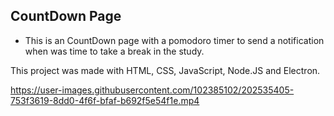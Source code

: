 ## CountDown Page
- This is an CountDown page with a pomodoro timer to send a notification when was time to take a break in the study.

This project was made with HTML, CSS, JavaScript, Node.JS and Electron.


https://user-images.githubusercontent.com/102385102/202535405-753f3619-8dd0-4f6f-bfaf-b692f5e54f1e.mp4

